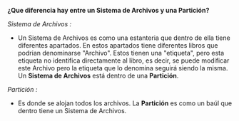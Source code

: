 **¿Que diferencia hay entre un Sistema de Archivos y una Partición?**

*Sistema de Archivos :*

- Un Sistema de Archivos es como una estanteria que dentro de ella tiene diferentes apartados. En estos apartados tiene diferentes libros
  que podrian denominarse "Archivo". Estos tienen una "etiqueta", pero esta etiqueta no identifica directamente al libro, es decir, se 
  puede modificar este Archivo pero la etiqueta que lo denomina seguirá siendo la misma.
  Un **Sistema de Archivos** está dentro de una **Partición**.
  
*Partición :*
  
- Es donde se alojan todos los archivos. La **Partición** es como un baúl que dentro tiene un Sistema de Archivos.
